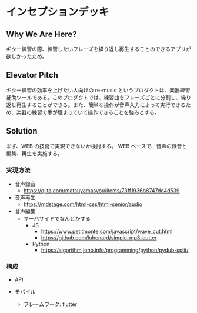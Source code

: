 # インセプションデッキ

## Why We Are Here?

ギター練習の際、練習したいフレーズを繰り返し再生することのできるアプリが欲しかったため。

## Elevator Pitch

ギター練習の効率を上げたい人向けの re-music というプロダクトは、楽器練習補助ツールである。このプロダクトでは、練習曲をフレーズごとに分割し、繰り返し再生することができる。また、簡単な操作が音声入力によって実行できるため、楽器の練習で手が埋まっていて操作できることを強みとする。

## Solution

まず、WEB の技術で実現できないか検討する。
WEB ベースで、音声の録音と編集、再生を実施する。

### 実現方法

- 音声録音
  - https://qiita.com/matsuyamasyou/items/73ff1936b8747dc4d539
- 音声再生
  - https://mdstage.com/html-css/html-senior/audio
- 音声編集
  - サーバサイドでなんとかする
    - JS
      - https://www.petitmonte.com/javascript/wave_cut.html
      - https://github.com/lubenard/simple-mp3-cutter
    - Python
      - https://algorithm.joho.info/programming/python/pydub-split/

### 構成

- API

- モバイル
  - フレームワーク: flutter
